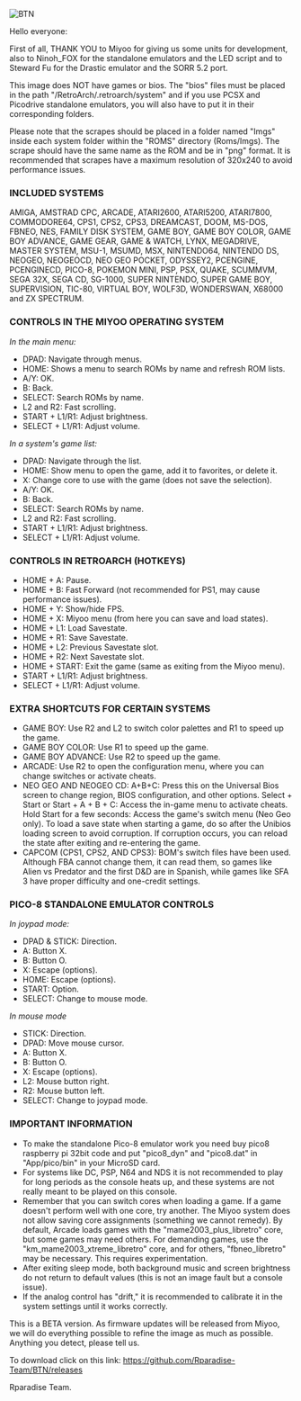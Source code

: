 

![BTN](https://github.com/Rparadise-Team/BTN/assets/110534038/f6274ba3-46c5-4409-924d-656fa24765d2)


Hello everyone:

First of all, THANK YOU to Miyoo for giving us some units for development, also to Ninoh_FOX for the standalone emulators and the LED script and to Steward Fu for the Drastic emulator and the SORR 5.2 port.

This image does NOT have games or bios. The "bios" files must be placed in the path "/RetroArch/.retroarch/system" and if you use PCSX and Picodrive standalone emulators, you will also have to put it in their corresponding folders.

Please note that the scrapes should be placed in a folder named "Imgs" inside each system folder within the "ROMS" directory (Roms/Imgs). The scrape should have the same name as the ROM and be in "png" format.
It is recommended that scrapes have a maximum resolution of 320x240 to avoid performance issues.


### **INCLUDED SYSTEMS**

AMIGA, AMSTRAD CPC, ARCADE, ATARI2600, ATARI5200, ATARI7800, COMMODORE64, CPS1, CPS2, CPS3, DREAMCAST, DOOM, MS-DOS, FBNEO, NES, FAMILY DISK SYSTEM, GAME BOY, GAME BOY COLOR, GAME BOY ADVANCE, GAME GEAR, GAME & WATCH, LYNX, MEGADRIVE, MASTER SYSTEM, MSU-1, MSUMD, MSX, NINTENDO64, NINTENDO DS, NEOGEO, NEOGEOCD, NEO GEO POCKET, ODYSSEY2, PCENGINE, PCENGINECD, PICO-8, POKEMON MINI, PSP, PSX, QUAKE, SCUMMVM, SEGA 32X, SEGA CD, SG-1000, SUPER NINTENDO, SUPER GAME BOY, SUPERVISION, TIC-80, VIRTUAL BOY, WOLF3D, WONDERSWAN, X68000 and ZX SPECTRUM.

### **CONTROLS IN THE MIYOO OPERATING SYSTEM**

_In the main menu:_

- DPAD: Navigate through menus.
- HOME: Shows a menu to search ROMs by name and refresh ROM lists.
- A/Y: OK.
- B: Back.
- SELECT: Search ROMs by name.
- L2 and R2: Fast scrolling.
- START + L1/R1: Adjust brightness.
- SELECT + L1/R1: Adjust volume.

_In a system's game list:_

- DPAD: Navigate through the list.
- HOME: Show menu to open the game, add it to favorites, or delete it.
- X: Change core to use with the game (does not save the selection).
- A/Y: OK.
- B: Back.
- SELECT: Search ROMs by name.
- L2 and R2: Fast scrolling.
- START + L1/R1: Adjust brightness.
- SELECT + L1/R1: Adjust volume.

### **CONTROLS IN RETROARCH (HOTKEYS)**

- HOME + A: Pause.
- HOME + B: Fast Forward (not recommended for PS1, may cause performance issues).
- HOME + Y: Show/hide FPS.
- HOME + X: Miyoo menu (from here you can save and load states).
- HOME + L1: Load Savestate.
- HOME + R1: Save Savestate.
- HOME + L2: Previous Savestate slot.
- HOME + R2: Next Savestate slot.
- HOME + START: Exit the game (same as exiting from the Miyoo menu).
- START + L1/R1: Adjust brightness.
- SELECT + L1/R1: Adjust volume.

### **EXTRA SHORTCUTS FOR CERTAIN SYSTEMS**

- GAME BOY: Use R2 and L2 to switch color palettes and R1 to speed up the game.
- GAME BOY COLOR: Use R1 to speed up the game.
- GAME BOY ADVANCE: Use R2 to speed up the game.
- ARCADE: Use R2 to open the configuration menu, where you can change switches or activate cheats.
- NEO GEO AND NEOGEO CD: A+B+C: Press this on the Universal Bios screen to change region, BIOS configuration, and other options. Select + Start or Start + A + B + C: Access the in-game menu to activate cheats. Hold Start for a few seconds: Access the game's switch menu (Neo Geo only).
To load a save state when starting a game, do so after the Unibios loading screen to avoid corruption. If corruption occurs, you can reload the state after exiting and re-entering the game.
- CAPCOM (CPS1, CPS2, AND CPS3): BOM's switch files have been used. Although FBA cannot change them, it can read them, so games like Alien vs Predator and the first D&D are in Spanish, while games like SFA 3 have proper difficulty and one-credit settings.

### **PICO-8 STANDALONE EMULATOR CONTROLS**

_In joypad mode:_

- DPAD & STICK: Direction.
- A: Button X.
- B: Button O.
- X: Escape (options).
- HOME: Escape (options).
- START: Option.
- SELECT: Change to mouse mode.

_In mouse mode_

- STICK: Direction.
- DPAD: Move mouse cursor.
- A: Button X.
- B: Button O.
- X: Escape (options).
- L2: Mouse button right.
- R2: Mouse button left.
- SELECT: Change to joypad mode.

### **IMPORTANT INFORMATION**

- To make the standalone Pico-8 emulator work you need buy pico8 raspberry pi 32bit code and put "pico8_dyn" and "pico8.dat" in "App/pico/bin" in your MicroSD card.
- For systems like DC, PSP, N64 and NDS it is not recommended to play for long periods as the console heats up, and these systems are not really meant to be played on this console.
- Remember that you can switch cores when loading a game. If a game doesn't perform well with one core, try another. The Miyoo system does not allow saving core assignments (something we cannot remedy).
By default, Arcade loads games with the "mame2003_plus_libretro" core, but some games may need others. For demanding games, use the "km_mame2003_xtreme_libretro" core, and for others, "fbneo_libretro" may be necessary. This requires experimentation.
- After exiting sleep mode, both background music and screen brightness do not return to default values (this is not an image fault but a console issue).
- If the analog control has "drift," it is recommended to calibrate it in the system settings until it works correctly.

This is a BETA version. As firmware updates will be released from Miyoo, we will do everything possible to refine the image as much as possible. Anything you detect, please tell us.

To download click on this link: https://github.com/Rparadise-Team/BTN/releases

Rparadise Team.

